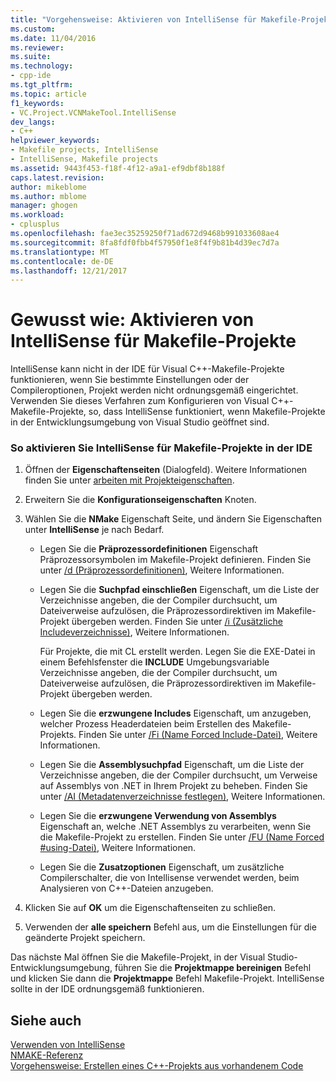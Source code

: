 ```yaml
---
title: "Vorgehensweise: Aktivieren von IntelliSense für Makefile-Projekte | Microsoft Docs"
ms.custom: 
ms.date: 11/04/2016
ms.reviewer: 
ms.suite: 
ms.technology:
- cpp-ide
ms.tgt_pltfrm: 
ms.topic: article
f1_keywords:
- VC.Project.VCNMakeTool.IntelliSense
dev_langs:
- C++
helpviewer_keywords:
- Makefile projects, IntelliSense
- IntelliSense, Makefile projects
ms.assetid: 9443f453-f18f-4f12-a9a1-ef9dbf8b188f
caps.latest.revision: 
author: mikeblome
ms.author: mblome
manager: ghogen
ms.workload:
- cplusplus
ms.openlocfilehash: fae3ec35259250f71ad672d9468b991033608ae4
ms.sourcegitcommit: 8fa8fdf0fbb4f57950f1e8f4f9b81b4d39ec7d7a
ms.translationtype: MT
ms.contentlocale: de-DE
ms.lasthandoff: 12/21/2017
---
```

# <a name="how-to-enable-intellisense-for-makefile-projects"></a>Gewusst wie: Aktivieren von IntelliSense für Makefile-Projekte
IntelliSense kann nicht in der IDE für Visual C++-Makefile-Projekte funktionieren, wenn Sie bestimmte Einstellungen oder der Compileroptionen, Projekt werden nicht ordnungsgemäß eingerichtet. Verwenden Sie dieses Verfahren zum Konfigurieren von Visual C++-Makefile-Projekte, so, dass IntelliSense funktioniert, wenn Makefile-Projekte in der Entwicklungsumgebung von Visual Studio geöffnet sind.  
  
### <a name="to-enable-intellisense-for-makefile-projects-in-the-ide"></a>So aktivieren Sie IntelliSense für Makefile-Projekte in der IDE  
  
1.  Öffnen der **Eigenschaftenseiten** (Dialogfeld). Weitere Informationen finden Sie unter [arbeiten mit Projekteigenschaften](../ide/working-with-project-properties.md).  
  
2.  Erweitern Sie die **Konfigurationseigenschaften** Knoten.  
  
3.  Wählen Sie die **NMake** Eigenschaft Seite, und ändern Sie Eigenschaften unter **IntelliSense** je nach Bedarf.  
  
    -   Legen Sie die **Präprozessordefinitionen** Eigenschaft Präprozessorsymbolen im Makefile-Projekt definieren. Finden Sie unter [/d (Präprozessordefinitionen)](../build/reference/d-preprocessor-definitions.md), Weitere Informationen.  
  
    -   Legen Sie die **Suchpfad einschließen** Eigenschaft, um die Liste der Verzeichnisse angeben, die der Compiler durchsucht, um Dateiverweise aufzulösen, die Präprozessordirektiven im Makefile-Projekt übergeben werden. Finden Sie unter [/i (Zusätzliche Includeverzeichnisse)](../build/reference/i-additional-include-directories.md), Weitere Informationen.  
  
         Für Projekte, die mit CL erstellt werden. Legen Sie die EXE-Datei in einem Befehlsfenster die **INCLUDE** Umgebungsvariable Verzeichnisse angeben, die der Compiler durchsucht, um Dateiverweise aufzulösen, die Präprozessordirektiven im Makefile-Projekt übergeben werden.  
  
    -   Legen Sie die **erzwungene Includes** Eigenschaft, um anzugeben, welcher Prozess Headerdateien beim Erstellen des Makefile-Projekts. Finden Sie unter [/Fi (Name Forced Include-Datei)](../build/reference/fi-name-forced-include-file.md), Weitere Informationen.  
  
    -   Legen Sie die **Assemblysuchpfad** Eigenschaft, um die Liste der Verzeichnisse angeben, die der Compiler durchsucht, um Verweise auf Assemblys von .NET in Ihrem Projekt zu beheben. Finden Sie unter [/AI (Metadatenverzeichnisse festlegen)](../build/reference/ai-specify-metadata-directories.md), Weitere Informationen.  
  
    -   Legen Sie die **erzwungene Verwendung von Assemblys** Eigenschaft an, welche .NET Assemblys zu verarbeiten, wenn Sie die Makefile-Projekt zu erstellen. Finden Sie unter [/FU (Name Forced #using-Datei)](../build/reference/fu-name-forced-hash-using-file.md), Weitere Informationen.  
  
    -   Legen Sie die **Zusatzoptionen** Eigenschaft, um zusätzliche Compilerschalter, die von Intellisense verwendet werden, beim Analysieren von C++-Dateien anzugeben.  
  
4.  Klicken Sie auf **OK** um die Eigenschaftenseiten zu schließen.  
  
5.  Verwenden der **alle speichern** Befehl aus, um die Einstellungen für die geänderte Projekt speichern.  
  
 Das nächste Mal öffnen Sie die Makefile-Projekt, in der Visual Studio-Entwicklungsumgebung, führen Sie die **Projektmappe bereinigen** Befehl und klicken Sie dann die **Projektmappe** Befehl Makefile-Projekt. IntelliSense sollte in der IDE ordnungsgemäß funktionieren.  
  
## <a name="see-also"></a>Siehe auch  
 [Verwenden von IntelliSense](/visualstudio/ide/using-intellisense)   
 [NMAKE-Referenz](../build/nmake-reference.md)   
 [Vorgehensweise: Erstellen eines C++-Projekts aus vorhandenem Code](../ide/how-to-create-a-cpp-project-from-existing-code.md)